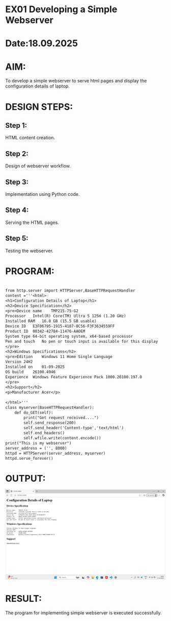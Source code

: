 # EX01 Developing a Simple Webserver

# Date:18.09.2025
# AIM:
To develop a simple webserver to serve html pages and display the configuration details of laptop.

# DESIGN STEPS:
## Step 1:
HTML content creation.

## Step 2:
Design of webserver workflow.

## Step 3:
Implementation using Python code.

## Step 4:
Serving the HTML pages.

## Step 5:
Testing the webserver.

# PROGRAM:
~~~

from http.server import HTTPServer,BaseHTTPRequestHandler
content ='''<html>
<h1>Configuration Details of Laptop</h1>
<h2>Device Specification</h2>
<pre>Device name	TMP215-75-G2
Processor	Intel(R) Core(TM) Ultra 5 125H (1.20 GHz)
Installed RAM	16.0 GB (15.5 GB usable)
Device ID	E3F06795-1915-4187-8C56-F3F3634559FF
Product ID	00342-42784-11476-AAOEM
System type	64-bit operating system, x64-based processor
Pen and touch	No pen or touch input is available for this display
</pre>
<h2>Windows Specifications</h2>
<pre>Edition	Windows 11 Home Single Language
Version	24H2
Installed on	‎01-‎09-‎2025
OS build	26100.4946
Experience	Windows Feature Experience Pack 1000.26100.197.0
</pre>
<h2>Support</h2>
<p>Manufacturer Acer</p>

</html>'''
class myserver(BaseHTTPRequestHandler):
    def do_GET(self):
        print("Get request received....")
        self.send_response(200)
        self.send_header('Content-type','text/html')
        self.end_headers()
        self.wfile.write(content.encode())
print("This is my webserver")
server_address = ('', 8000)
httpd = HTTPServer(server_address, myserver)
httpd.serve_forever()

~~~
# OUTPUT:
![alt text](<Screenshot (20).png>)
# RESULT:
The program for implementing simple webserver is executed successfully.
